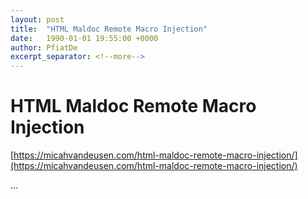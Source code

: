 ```yaml
---
layout: post
title:  "HTML Maldoc Remote Macro Injection"
date:   1990-01-01 19:55:00 +0000
author: PfiatDe
excerpt_separator: <!--more-->
---
```


# HTML Maldoc Remote Macro Injection

[https://micahvandeusen.com/html-maldoc-remote-macro-injection/](https://micahvandeusen.com/html-maldoc-remote-macro-injection/)

...
<!--more-->
